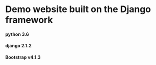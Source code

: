 # Demo website built on the Django framework

#### python 3.6
#### django 2.1.2
#### Bootstrap v4.1.3